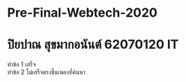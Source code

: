 # Pre-Final-Webtech-2020
# ปิยปาณ สุขมากอนันต์ 62070120 IT
ทำข้อ 1 เสร็จ\
ทำข้อ 2 ไม่เสร็จตรงขึ้นเพลงที่ค้นหา
